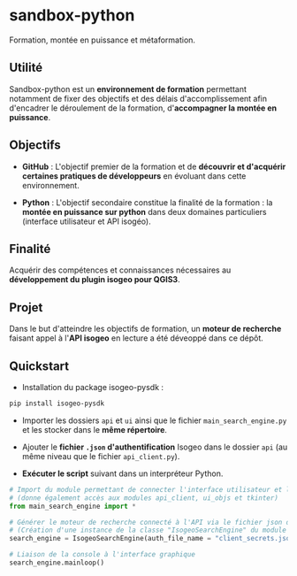 # sandbox-python

Formation, montée en puissance et métaformation.

## Utilité

Sandbox-python est un **environnement de formation** permettant notamment de fixer des objectifs et des délais d'accomplissement afin d'encadrer le déroulement de la formation, d'**accompagner la montée en puissance**.

## Objectifs

* **GitHub** : L'objectif premier de la formation et de **découvrir et d'acquérir certaines pratiques de développeurs** en évoluant dans cette environnement.

* **Python** : L'objectif secondaire constitue la finalité de la formation : la **montée en puissance sur python** dans deux domaines particuliers (interface utilisateur et API isogéo).

## Finalité

Acquérir des compétences et connaissances nécessaires au **développement du plugin isogeo pour QGIS3**.

## Projet

Dans le but d'atteindre les objectifs de formation, un **moteur de recherche** faisant appel à l'**API isogeo** en lecture a été déveoppé dans ce dépôt.

## Quickstart

* Installation du package isogeo-pysdk :

```powershell
pip install isogeo-pysdk
```

* Importer les dossiers `api` et `ui` ainsi que le fichier `main_search_engine.py` et les stocker dans le **même répertoire**.

* Ajouter le **fichier `.json` d'authentification** Isogeo dans le dossier `api` (au même niveau que le fichier `api_client.py`).

* **Exécuter le script** suivant dans un interpréteur Python.

```python
# Import du module permettant de connecter l'interface utilisateur et l'API Isogeo
# (donne également accès aux modules api_client, ui_objs et tkinter)
from main_search_engine import *

# Générer le moteur de recherche connecté à l'API via le fichier json d'authentification
# (Création d'une instance de la classe "IsogeoSearchEngine" du module main_search_engine)
search_engine = IsogeoSearchEngine(auth_file_name = "client_secrets.json")

# Liaison de la console à l'interface graphique
search_engine.mainloop()
```

